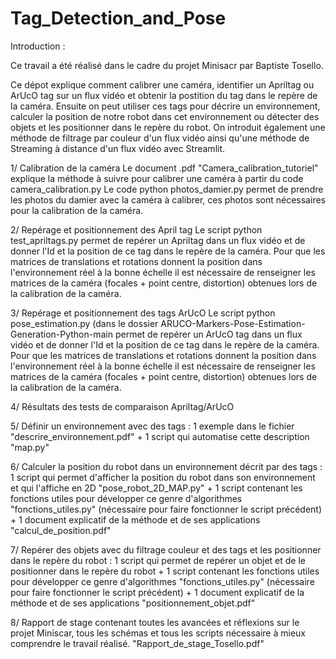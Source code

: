 # Tag_Detection_and_Pose

Introduction : 

Ce travail a été réalisé dans le cadre du projet Minisacr par Baptiste Tosello.

Ce dépot explique comment calibrer une caméra, identifier un Apriltag ou ArUcO tag sur un flux vidéo et obtenir la postition du tag dans le repère de la caméra.
Ensuite on peut utiliser ces tags pour décrire un environnement, calculer la position de notre robot dans cet environnement ou détecter des objets et les positionner dans le repère du robot.
On introduit également une méthode de filtrage par couleur d'un flux vidéo ainsi qu'une méthode de Streaming à distance d'un flux vidéo avec Streamlit.


1/ Calibration de la caméra
Le document .pdf "Camera_calibration_tutoriel" explique la méthode à suivre pour calibrer une caméra à partir du code camera_calibration.py
Le code python photos_damier.py permet de prendre les photos du damier avec la caméra à calibrer, ces photos sont nécessaires pour la calibration de la caméra.

2/ Repérage et positionnement des April tag
Le script python test_apriltags.py permet de repérer un Apriltag dans un flux vidéo et de donner l'Id et la position de ce tag dans le repère de la caméra.
Pour que les matrices de translations et rotations  donnent la position dans l'environnement réel à la bonne échelle il est nécessaire de renseigner les matrices de la caméra (focales + point centre, distortion) obtenues lors de la calibration de la caméra.

3/ Repérage et positionnement des tags ArUcO
Le script python pose_estimation.py (dans le dossier ARUCO-Markers-Pose-Estimation-Generation-Python-main permet de repérer un ArUcO tag dans un flux vidéo et de donner l'Id et la position de ce tag dans le repère de la caméra.
Pour que les matrices de translations et rotations  donnent la position dans l'environnement réel à la bonne échelle il est nécessaire de renseigner les matrices de la caméra (focales + point centre, distortion) obtenues lors de la calibration de la caméra.


4/ Résultats des tests de comparaison Apriltag/ArUcO

5/ Définir un environnement avec des tags : 1 exemple dans le fichier "descrire_environnement.pdf" + 1 script qui automatise cette description "map.py"

6/ Calculer la position du robot dans un environnement décrit par des tags : 1 script qui permet d'afficher la position du robot dans son environnement et qui l'affiche en 2D "pose_robot_2D_MAP.py" + 1 script contenant les fonctions utiles pour développer ce genre d'algorithmes "fonctions_utiles.py" (nécessaire pour faire fonctionner le script précédent) + 1 document explicatif de la méthode et de ses applications "calcul_de_position.pdf"

7/ Repérer des objets avec du filtrage couleur et des tags et les positionner dans le repère du robot : 1 script qui permet de repérer un objet et de le positionner dans le repère du robot + 1 script contenant les fonctions utiles pour développer ce genre d'algorithmes "fonctions_utiles.py" (nécessaire pour faire fonctionner le script précédent) + 1 document explicatif de la méthode et de ses applications "positionnement_objet.pdf"

8/ Rapport de stage contenant toutes les avancées et réflexions sur le projet Miniscar, tous les schémas et tous les scripts nécessaire à mieux comprendre le travail réalisé. "Rapport_de_stage_Tosello.pdf"

